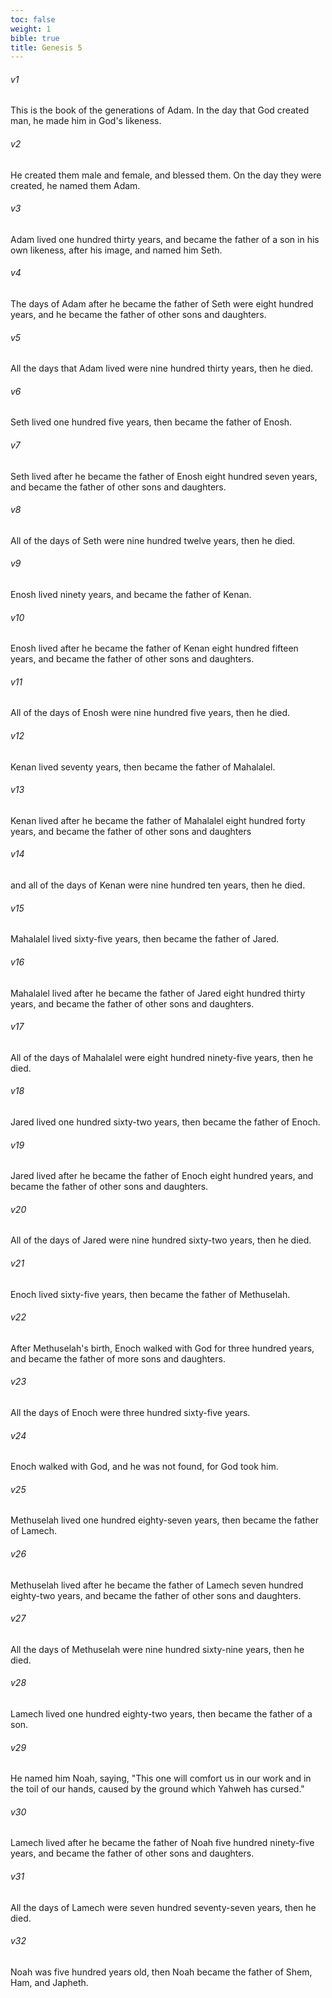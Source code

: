 ```yaml
---
toc: false
weight: 1
bible: true
title: Genesis 5
---
```




###### v1 
This is the book of the generations of Adam. In the day that God created man, he made him in God's likeness. 

###### v2 
He created them male and female, and blessed them. On the day they were created, he named them Adam. 

###### v3 
Adam lived one hundred thirty years, and became the father of a son in his own likeness, after his image, and named him Seth. 

###### v4 
The days of Adam after he became the father of Seth were eight hundred years, and he became the father of other sons and daughters. 

###### v5 
All the days that Adam lived were nine hundred thirty years, then he died. 

###### v6 
Seth lived one hundred five years, then became the father of Enosh. 

###### v7 
Seth lived after he became the father of Enosh eight hundred seven years, and became the father of other sons and daughters. 

###### v8 
All of the days of Seth were nine hundred twelve years, then he died. 

###### v9 
Enosh lived ninety years, and became the father of Kenan. 

###### v10 
Enosh lived after he became the father of Kenan eight hundred fifteen years, and became the father of other sons and daughters. 

###### v11 
All of the days of Enosh were nine hundred five years, then he died. 

###### v12 
Kenan lived seventy years, then became the father of Mahalalel. 

###### v13 
Kenan lived after he became the father of Mahalalel eight hundred forty years, and became the father of other sons and daughters 

###### v14 
and all of the days of Kenan were nine hundred ten years, then he died. 

###### v15 
Mahalalel lived sixty-five years, then became the father of Jared. 

###### v16 
Mahalalel lived after he became the father of Jared eight hundred thirty years, and became the father of other sons and daughters. 

###### v17 
All of the days of Mahalalel were eight hundred ninety-five years, then he died. 

###### v18 
Jared lived one hundred sixty-two years, then became the father of Enoch. 

###### v19 
Jared lived after he became the father of Enoch eight hundred years, and became the father of other sons and daughters. 

###### v20 
All of the days of Jared were nine hundred sixty-two years, then he died. 

###### v21 
Enoch lived sixty-five years, then became the father of Methuselah. 

###### v22 
After Methuselah's birth, Enoch walked with God for three hundred years, and became the father of more sons and daughters. 

###### v23 
All the days of Enoch were three hundred sixty-five years. 

###### v24 
Enoch walked with God, and he was not found, for God took him. 

###### v25 
Methuselah lived one hundred eighty-seven years, then became the father of Lamech. 

###### v26 
Methuselah lived after he became the father of Lamech seven hundred eighty-two years, and became the father of other sons and daughters. 

###### v27 
All the days of Methuselah were nine hundred sixty-nine years, then he died. 

###### v28 
Lamech lived one hundred eighty-two years, then became the father of a son. 

###### v29 
He named him Noah, saying, "This one will comfort us in our work and in the toil of our hands, caused by the ground which Yahweh has cursed." 

###### v30 
Lamech lived after he became the father of Noah five hundred ninety-five years, and became the father of other sons and daughters. 

###### v31 
All the days of Lamech were seven hundred seventy-seven years, then he died. 

###### v32 
Noah was five hundred years old, then Noah became the father of Shem, Ham, and Japheth.


